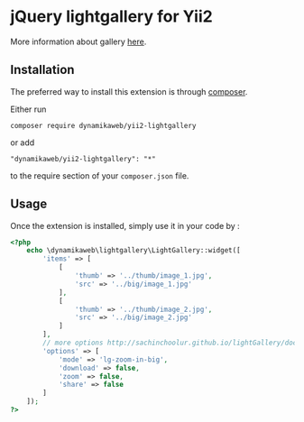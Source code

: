 jQuery lightgallery for Yii2
============
More information about gallery [here](http://sachinchoolur.github.io/lightGallery/).

Installation
------------

The preferred way to install this extension is through [composer](http://getcomposer.org/download/).

Either run

```
composer require dynamikaweb/yii2-lightgallery
```

or add

```
"dynamikaweb/yii2-lightgallery": "*"
```

to the require section of your `composer.json` file.


Usage
-----

Once the extension is installed, simply use it in your code by  :

```php
<?php
    echo \dynamikaweb\lightgallery\LightGallery::widget([
        'items' => [
            [
                'thumb' => '../thumb/image_1.jpg',
                'src' => '../big/image_1.jpg'
            ],
            [
                'thumb' => '../thumb/image_2.jpg',
                'src' => '../big/image_2.jpg'
            ]
        ],
        // more options http://sachinchoolur.github.io/lightGallery/docs/api.html
        'options' => [
            'mode' => 'lg-zoom-in-big',
            'download' => false,
            'zoom' => false,
            'share' => false
        ]
    ]);
?>
